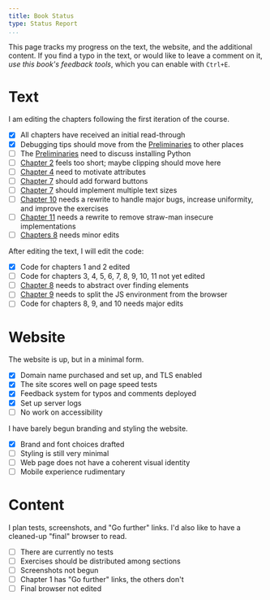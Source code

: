 ```yaml
---
title: Book Status
type: Status Report
...
```


This page tracks my progress on the text, the website, and the
additional content. If you find a typo in the text, or would like to
leave a comment on it, *use this book's feedback tools*, which you can
enable with `Ctrl+E`.

Text
====

I am editing the chapters following the first iteration of the course.

- [x] All chapters have received an initial read-through
- [x] Debugging tips should move from the
  [Preliminaries](preliminaries.md) to other places
- [ ] The [Preliminaries](preliminaries.md) need to discuss installing
  Python
- [ ] [Chapter 2](graphics.md) feels too short; maybe clipping should
  move here
- [ ] [Chapter 4](html.md) need to motivate attributes
- [ ] [Chapter 7](chrome.md) should add forward buttons
- [ ] [Chapter 7](chrome.md) should implement multiple text sizes
- [ ] [Chapter 10](reflow.md) needs a rewrite to handle major bugs,
  increase uniformity, and improve the exercises
- [ ] [Chapter 11](security.md) needs a rewrite to remove straw-man
  insecure implementations
- [ ] [Chapters 8](forms.md) needs minor edits

After editing the text, I will edit the code:

- [x] Code for chapters 1 and 2 edited
- [ ] Code for chapters 3, 4, 5, 6, 7, 8, 9, 10, 11 not yet edited
- [ ] [Chapter 8](forms.md) needs to abstract over finding elements
- [ ] [Chapter 9](scripts.md) needs to split the JS environment from
  the browser
- [ ] Code for chapters 8, 9, and 10 needs major edits

Website
=======

The website is up, but in a minimal form.

- [x] Domain name purchased and set up, and TLS enabled
- [x] The site scores well on page speed tests
- [x] Feedback system for typos and comments deployed
- [x] Set up server logs
- [ ] No work on accessibility

I have barely begun branding and styling the website.

- [x] Brand and font choices drafted
- [ ] Styling is still very minimal
- [ ] Web page does not have a coherent visual identity
- [ ] Mobile experience rudimentary

Content
=======

I plan tests, screenshots, and "Go further" links. I'd also like to
have a cleaned-up "final" browser to read.

- [ ] There are currently no tests
- [ ] Exercises should be distributed among sections
- [ ] Screenshots not begun
- [ ] Chapter 1 has "Go further" links, the others don't
- [ ] Final browser not edited
